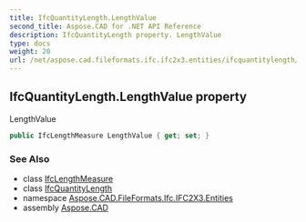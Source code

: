 ```yaml
---
title: IfcQuantityLength.LengthValue
second_title: Aspose.CAD for .NET API Reference
description: IfcQuantityLength property. LengthValue
type: docs
weight: 20
url: /net/aspose.cad.fileformats.ifc.ifc2x3.entities/ifcquantitylength/lengthvalue/
---
```

## IfcQuantityLength.LengthValue property

LengthValue

```csharp
public IfcLengthMeasure LengthValue { get; set; }
```

### See Also

* class [IfcLengthMeasure](../../../aspose.cad.fileformats.ifc.ifc2x3.types/ifclengthmeasure/)
* class [IfcQuantityLength](../)
* namespace [Aspose.CAD.FileFormats.Ifc.IFC2X3.Entities](../../ifcquantitylength/)
* assembly [Aspose.CAD](../../../)


